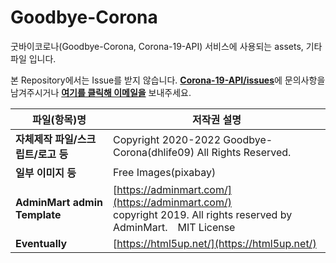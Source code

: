   # Goodbye-Corona
굿바이코로나(Goodbye-Corona, Corona-19-API) 서비스에 사용되는 assets, 기타 파일 입니다.

본 Repository에서는 Issue를 받지 않습니다. [**Corona-19-API/issues**](https://github.com/dhlife09/Corona-19-API/issues)에 문의사항을 남겨주시거나 [**여기를 클릭해 이메일을**](mailto:dhlife09@gmail.com) 보내주세요.

|파일(항목)명|저작권 설명|
|--|--|
|**자체제작 파일/스크립트/로고 등**|Copyright 2020-2022 Goodbye-Corona(dhlife09) All Rights Reserved.|
|**일부 이미지 등**|Free Images(pixabay)|
|**AdminMart admin Template**  |[https://adminmart.com/](https://adminmart.com/)<br>copyright 2019. All rights reserved by AdminMart.　MIT License|
|**Eventually**  |[https://html5up.net/](https://html5up.net/)|






